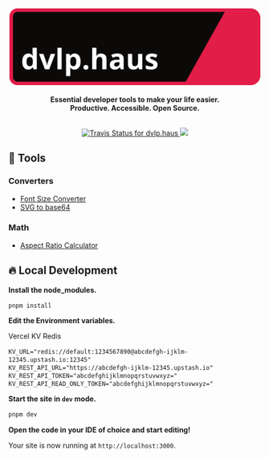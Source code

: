 <div align="center">
  <br>
  <br>
  <img alt="dvlp.haus" src="./docs/dvlp-haus-banner.svg" width="500">
  <br>
  <br>
  <strong>Essential developer tools to make your life easier.<br/>
Productive. Accessible. Open Source.</strong>
</div>
<br>
<p align="center">
  <a href="https://travis-ci.com/lukethacoder/dvlp-haus">
    <img src="https://travis-ci.org/lukethacoder/dvlp-haus.svg?branch=master" alt="Travis Status for dvlp.haus">
  </a>
  <a href="https://app.netlify.com/sites/dvlp-haus/deploys">
    <!-- <img src="https://api.netlify.com/api/v1/badges/4b38ccb4-466e-491e-8057-7564c1c3ee25/deploy-status" alt="Netlify Status for DVLP HAUS maintainability"> -->
    <img src="https://therealsujitk-vercel-badge.vercel.app/?app=dvlp-haus" />
  </a>
</p>

## 🍱 Tools

### Converters

- [Font Size Converter](https://dvlp.haus/tools/font-size-converter)
- [SVG to base64](https://dvlp.haus/tools/svg-to-base64)

### Math

- [Aspect Ratio Calculator](https://dvlp.haus/tools/font-size-converter)

## 🔥 Local Development

**Install the node_modules.**

```shell
pnpm install
```

**Edit the Environment variables.**

Vercel KV Redis

```env
KV_URL="redis://default:1234567890@abcdefgh-ijklm-12345.upstash.io:12345"
KV_REST_API_URL="https://abcdefgh-ijklm-12345.upstash.io"
KV_REST_API_TOKEN="abcdefghijklmnopqrstuvwxyz="
KV_REST_API_READ_ONLY_TOKEN="abcdefghijklmnopqrstuvwxyz="
```

**Start the site in `dev` mode.**

```sh
pnpm dev
```

**Open the code in your IDE of choice and start editing!**

Your site is now running at `http://localhost:3000`.
